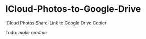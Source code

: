 # ICloud-Photos-to-Google-Drive
ICloud Photos Share-Link to Google Drive Copier

Todo: *make readme*

